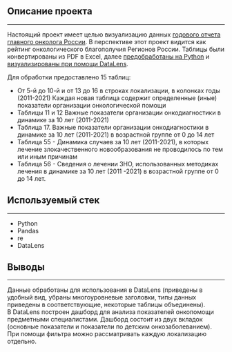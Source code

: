 ## **Описание проекта**  
_______________________________________________________________________________________________________________________________________________________________________

Настоящий проект имеет целью визуализацию данных [годового отчета главного онколога России](https://oncology-association.ru/wp-content/uploads/2022/05/sostoyanie-onkologicheskoj-pomoshhi-naseleniyu-rossii-v-2021-godu.pdf).
В перспективе этот проект видится как рейтинг онкологического благополучия Регионов России.
Таблицы были конвертированы из PDF в Excel, далее [предобработаны на Python](https://github.com/EvgeniyaRozh/My-Projects/blob/main/medicine/health.ipynb) и [визуализированы при помощи DataLens](https://datalens.yandex/twkmkautffa8i). 

Для обработки предоставлено 15 таблиц:

- От 5-й до 10-й и от 13 до 16 в строках локализации, в колонках годы (2011-2021) Каждая новая таблица содержит определенные (иные) показатели организации онкологической помощи  
- Таблицы 11 и 12 Важные показатели организации онкодиагностики в динамике за 10 лет (2011-2021)  
- Таблица 17. Важные показатели организации онкодиагностики в динамике за 10 лет (2011-2021) в возрастной группе от 0 до 14 лет   
- Таблица 55 - Динамика случаев за 10 лет (2011-2021), в которых лечение злокачественного новообразования не проводилось по тем или иным причинам  
- Таблица 56 - Сведения о лечении ЗНО, использованных методиках лечения в динамике за 10 лет (2011 -2021) в возрастной группе от 0 до 14 лет.  

## **Используемый стек**  
_______________________________________________________________________________________________________________________________________________________________________

- Python
- Pandas
- re
- DataLens

## **Выводы**  
_________________________________________________________________________________________________________________________________________________________________________

Данные обработаны для использования в DataLens (приведены в удобный вид, убраны многоуровневые заголовки, типы данных приведены в соответствующие, некоторые таблицы объединены).  
В DataLens построен дашборд для анализа показателей онкопомощи предметными специалистами. Дашборд состоит из двух вкладок (основные показатели и показатели по детским онкозаболеванием). При помощи фильтра можно рассматривать каждую локализацию отдельно.
